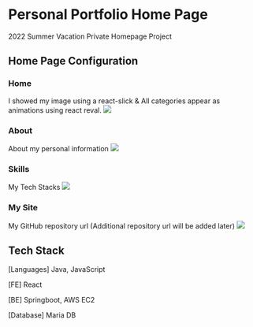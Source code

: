 # Personal Portfolio Home Page
2022 Summer Vacation Private Homepage Project

## Home Page Configuration

### Home
I showed my image using a react-slick & All categories appear as animations using react reval.
<img src="https://user-images.githubusercontent.com/97934158/185891231-7bec49e6-a132-4596-84a5-43f26e6f7783.png">

### About
About my personal information
<img src="https://user-images.githubusercontent.com/97934158/185892971-2520b2a4-4e21-4a66-bad9-9695571dec23.png">

### Skills
My Tech Stacks
<img src="https://user-images.githubusercontent.com/97934158/185894446-a89d4387-ded0-47d7-9f9a-ed4eaeffab5a.png">


### My Site
My GitHub repository url (Additional repository url will be added later)
<img src="https://user-images.githubusercontent.com/97934158/185895562-c73bfe49-57ab-4a79-8647-b7172f0e3074.png">


## Tech Stack

[Languages] Java, JavaScript

[FE] React

[BE] Springboot, AWS EC2

[Database] Maria DB
